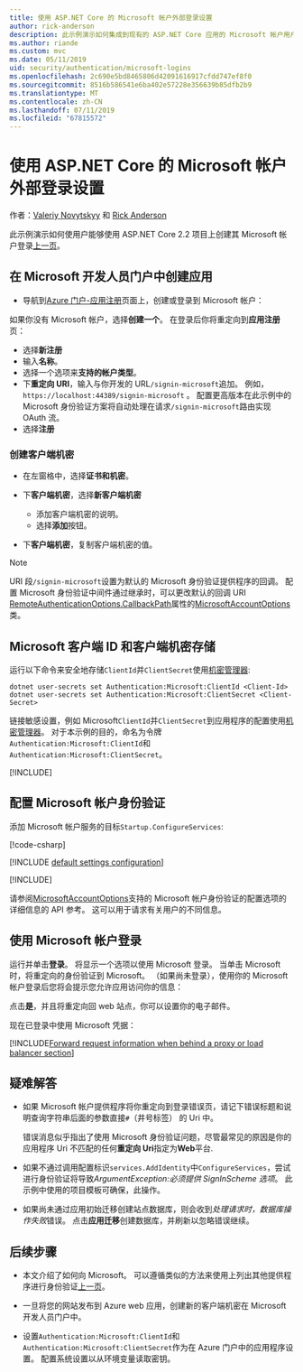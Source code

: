 ```yaml
---
title: 使用 ASP.NET Core 的 Microsoft 帐户外部登录设置
author: rick-anderson
description: 此示例演示如何集成到现有的 ASP.NET Core 应用的 Microsoft 帐户用户身份验证。
ms.author: riande
ms.custom: mvc
ms.date: 05/11/2019
uid: security/authentication/microsoft-logins
ms.openlocfilehash: 2c690e5bd8465806d42091616917cfdd747ef8f0
ms.sourcegitcommit: 8516b586541e6ba402e57228e356639b85dfb2b9
ms.translationtype: MT
ms.contentlocale: zh-CN
ms.lasthandoff: 07/11/2019
ms.locfileid: "67815572"
---
```

# <a name="microsoft-account-external-login-setup-with-aspnet-core"></a>使用 ASP.NET Core 的 Microsoft 帐户外部登录设置

作者：[Valeriy Novytskyy](https://github.com/01binary) 和 [Rick Anderson](https://twitter.com/RickAndMSFT)

此示例演示如何使用户能够使用 ASP.NET Core 2.2 项目上创建其 Microsoft 帐户登录[上一页](xref:security/authentication/social/index)。

## <a name="create-the-app-in-microsoft-developer-portal"></a>在 Microsoft 开发人员门户中创建应用

* 导航到[Azure 门户-应用注册](https://go.microsoft.com/fwlink/?linkid=2083908)页面上，创建或登录到 Microsoft 帐户：

如果你没有 Microsoft 帐户，选择**创建一个**。 在登录后你将重定向到**应用注册**页：

* 选择**新注册**
* 输入**名称**。
* 选择一个选项来**支持的帐户类型**。  <!-- Accounts for any org work with MS domain accounts. Most folks probably want the last option, personal MS accounts -->
* 下**重定向 URI**，输入与你开发的 URL`/signin-microsoft`追加。 例如， `https://localhost:44389/signin-microsoft` 。 配置更高版本在此示例中的 Microsoft 身份验证方案将自动处理在请求`/signin-microsoft`路由实现 OAuth 流。
* 选择**注册**

### <a name="create-client-secret"></a>创建客户端机密

* 在左窗格中，选择**证书和机密**。
* 下**客户端机密**，选择**新客户端机密**

  * 添加客户端机密的说明。
  * 选择**添加**按钮。

* 下**客户端机密**，复制客户端机密的值。

> [!NOTE]
> URI 段`/signin-microsoft`设置为默认的 Microsoft 身份验证提供程序的回调。 配置 Microsoft 身份验证中间件通过继承时，可以更改默认的回调 URI [RemoteAuthenticationOptions.CallbackPath](/dotnet/api/microsoft.aspnetcore.authentication.remoteauthenticationoptions.callbackpath)属性的[MicrosoftAccountOptions](/dotnet/api/microsoft.aspnetcore.authentication.microsoftaccount.microsoftaccountoptions)类。

## <a name="store-the-microsoft-client-id-and-client-secret"></a>Microsoft 客户端 ID 和客户端机密存储

运行以下命令来安全地存储`ClientId`并`ClientSecret`使用[机密管理器](xref:security/app-secrets):

```console
dotnet user-secrets set Authentication:Microsoft:ClientId <Client-Id>
dotnet user-secrets set Authentication:Microsoft:ClientSecret <Client-Secret>
```

链接敏感设置，例如 Microsoft`ClientId`并`ClientSecret`到应用程序的配置使用[机密管理器](xref:security/app-secrets)。 对于本示例的目的，命名为令牌`Authentication:Microsoft:ClientId`和`Authentication:Microsoft:ClientSecret`。

[!INCLUDE[](~/includes/environmentVarableColon.md)]

## <a name="configure-microsoft-account-authentication"></a>配置 Microsoft 帐户身份验证

添加 Microsoft 帐户服务的目标`Startup.ConfigureServices`:

[!code-csharp[](~/security/authentication/social/social-code/StartupMS.cs?name=snippet&highlight=10-14)]

[!INCLUDE [default settings configuration](includes/default-settings.md)]

[!INCLUDE[](includes/chain-auth-providers.md)]

请参阅[MicrosoftAccountOptions](/dotnet/api/microsoft.aspnetcore.builder.microsoftaccountoptions)支持的 Microsoft 帐户身份验证的配置选项的详细信息的 API 参考。 这可以用于请求有关用户的不同信息。

## <a name="sign-in-with-microsoft-account"></a>使用 Microsoft 帐户登录

运行并单击**登录**。 将显示一个选项以使用 Microsoft 登录。 当单击 Microsoft 时，将重定向的身份验证到 Microsoft。 （如果尚未登录），使用你的 Microsoft 帐户登录后您将会提示您允许应用访问你的信息：

点击**是**，并且将重定向回 web 站点，你可以设置你的电子邮件。

现在已登录中使用 Microsoft 凭据：

[!INCLUDE[Forward request information when behind a proxy or load balancer section](includes/forwarded-headers-middleware.md)]

## <a name="troubleshooting"></a>疑难解答

* 如果 Microsoft 帐户提供程序将你重定向到登录错误页，请记下错误标题和说明查询字符串后面的参数直接`#`（井号标签） 的 Uri 中。

  错误消息似乎指出了使用 Microsoft 身份验证问题，尽管最常见的原因是你的应用程序 Uri 不匹配的任何**重定向 Uri**指定为**Web**平台.
* 如果不通过调用配置标识`services.AddIdentity`中`ConfigureServices`，尝试进行身份验证将导致*ArgumentException:必须提供 SignInScheme 选项*。 此示例中使用的项目模板可确保，此操作。
* 如果尚未通过应用初始迁移创建站点数据库，则会收到*处理请求时，数据库操作失败*错误。 点击**应用迁移**创建数据库，并刷新以忽略错误继续。

## <a name="next-steps"></a>后续步骤

* 本文介绍了如何向 Microsoft。 可以遵循类似的方法来使用上列出其他提供程序进行身份验证[上一页](xref:security/authentication/social/index)。

* 一旦将您的网站发布到 Azure web 应用，创建新的客户端机密在 Microsoft 开发人员门户中。

* 设置`Authentication:Microsoft:ClientId`和`Authentication:Microsoft:ClientSecret`作为在 Azure 门户中的应用程序设置。 配置系统设置以从环境变量读取密钥。